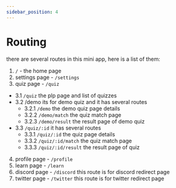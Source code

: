 ```yaml
---
sidebar_position: 4
---
```


# Routing

there are several routes in this mini app, here is a list of them:

1. `/` - the home page
2. settings page - `/settings`
3. quiz page - `/quiz`

- 3.1 `/quiz` the plp page and list of quizzes
- 3.2 /demo its for demo quiz and it has several routes
  - 3.2.1 `/demo` the demo quiz page details
  - 3.2.2 `/demo/match` the quiz match page
  - 3.2.3 `/demo/result` the result page of demo quiz
- 3.3 `/quiz/:id` it has several routes
  - 3.3.1 `/quiz/:id` the quiz page details
  - 3.3.2 `/quiz/:id/match` the quiz match page
  - 3.3.3 `/quiz/:id/result` the result page of quiz

4. profile page - `/profile`
5. learn page - `/learn`
6. discord page - `/discord` this route is for discord redirect page
7. twitter page - `/twitter` this route is for twitter redirect page
